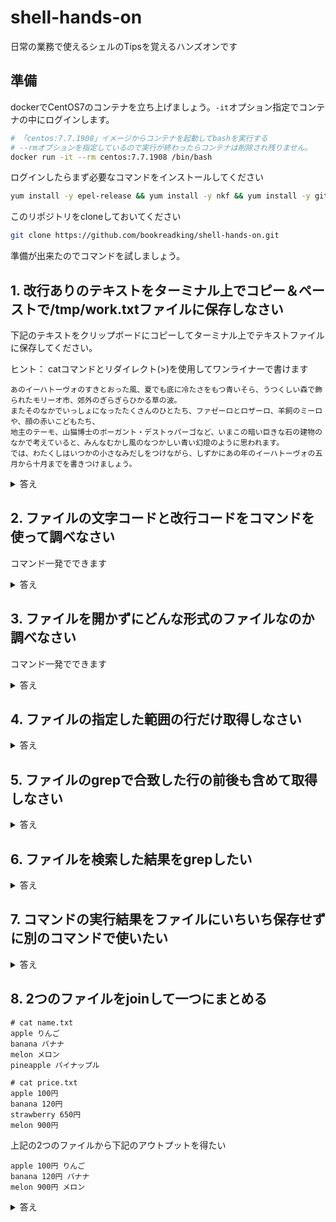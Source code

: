 # shell-hands-on
日常の業務で使えるシェルのTipsを覚えるハンズオンです

## 準備
dockerでCentOS7のコンテナを立ち上げましょう。`-it`オプション指定でコンテナの中にログインします。

```sh
# 「centos:7.7.1908」イメージからコンテナを起動してbashを実行する
# --rmオプションを指定しているので実行が終わったらコンテナは削除され残りません。
docker run -it --rm centos:7.7.1908 /bin/bash
```

ログインしたらまず必要なコマンドをインストールしてください

```sh
yum install -y epel-release && yum install -y nkf && yum install -y git && yum install -y file
```

このリポジトリをcloneしておいてください

```sh
git clone https://github.com/bookreadking/shell-hands-on.git
```

準備が出来たのでコマンドを試しましょう。

## 1. 改行ありのテキストをターミナル上でコピー＆ペーストで/tmp/work.txtファイルに保存しなさい

下記のテキストをクリップボードにコピーしてターミナル上でテキストファイルに保存してください。  

ヒント： catコマンドとリダイレクト(>)を使用してワンライナーで書けます

```
あのイーハトーヴォのすきとおった風、夏でも底に冷たさをもつ青いそら、うつくしい森で飾られたモリーオ市、郊外のぎらぎらひかる草の波。
またそのなかでいっしょになったたくさんのひとたち、ファゼーロとロザーロ、羊飼のミーロや、顔の赤いこどもたち、
地主のテーモ、山猫博士のボーガント・デストゥパーゴなど、いまこの暗い巨きな石の建物のなかで考えていると、みんなむかし風のなつかしい青い幻燈のように思われます。
では、わたくしはいつかの小さなみだしをつけながら、しずかにあの年のイーハトーヴォの五月から十月までを書きつけましょう。
```

<details>
<summary>答え</summary>

`ヒアドキュメント`という書き方で実現できます。

```sh
cat << EOF > /tmp/work.txt
あのイーハトーヴォのすきとおった風、夏でも底に冷たさをもつ青いそら、うつくしい森で飾られたモリーオ市、郊外のぎらぎらひかる草の波。
またそのなかでいっしょになったたくさんのひとたち、ファゼーロとロザーロ、羊飼のミーロや、顔の赤いこどもたち、
地主のテーモ、山猫博士のボーガント・デストゥパーゴなど、いまこの暗い巨きな石の建物のなかで考えていると、みんなむかし風のなつかしい青い幻燈のように思われます。
では、わたくしはいつかの小さなみだしをつけながら、しずかにあの年のイーハトーヴォの五月から十月までを書きつけましょう。
EOF
```

ファイル出力なしに、ヒアドキュメントだけをシンプルに書くとこうなります。
実行してみましょう。

```sh
<<HOGE
創業
令和元年
HOGE
```

`<<HOGE`から次に`HOGE`だけの行が出現するまでの文字列を**標準入力**として扱ってねという意味になりますが、この例ではその標準入力を何にも使ってないので
いきなり終わる感じになります。
最初の例では`EOF`のところが、次の例では`HOGE`なことに気づきましたか？  
これはどこまでがヒアドキュメントの終端かを示す目印でしかなく、どんな文字列でも良いのです。
catに標準入力を渡すと標準出力にそのまま出力することを利用して、それをファイルにリダイレクトすると改行ありでファイルに出力される寸法です。

応用で変数に突っ込むことも可能です。いちいちファイルを用意するのが面倒な場合に使ったりします。

```sh
# $()はバッククォートで囲ってコマンドを実行するのと同じ意味ですが、範囲がわかりやすいのでこちらの方がお勧め
MSG=$(cat<<EOS
hello
world
EOS
)
```

ただ、この例はzshだと改行になりましたが、bashだとhelloとworldの間が半角スペースになります。

より詳しい説明はこちら
https://qiita.com/take4s5i/items/e207cee4fb04385a9952
</details>

## 2. ファイルの文字コードと改行コードをコマンドを使って調べなさい

コマンド一発でできます

<details>
<summary>答え</summary>

```sh
nkf --guess /tmp/work.txt
```

実行すると下記のような出力が得られます
```ts
UTF-8 (LF)
```

`--guess`ファイルの中のバイトの並びを見て自動で判別しようとします。
UTF-8のBOM(0xEF,0xBB,0xBF)がファイルの先頭にあったらUTF-8だな、このバイトの並びが現れたらMS932だな、とかいう感じです。

ちなみに改行コードが混在した場合もちゃんと分かります。

```sh
echo -e "aaaa\nbbbb\r\ncccc"|nkf --guess
ASCII (MIXED NL)
```

</details>

## 3. ファイルを開かずにどんな形式のファイルなのか調べなさい

コマンド一発でできます

<details>
<summary>答え</summary>

```sh
file /tmp/work.txt
```

実行すると下記のような出力が得られます
```
/tmp/work.txt: UTF-8 Unicode text
```

[演習] 色々なファイルを調べてみよう

```sh
# file /dev/tty
/dev/tty: character special

# file /bin/sh
/bin/sh: symbolic link to `bash'

# file /bin/ls
/bin/ls: ELF 64-bit LSB executable, x86-64, version 1 (SYSV), dynamically linked (uses shared libs), for GNU/Linux 2.6.32, BuildID[sha1]=aaf05615b6c91d3cbb076af81aeff531c5d7dfd9, stripped
```

</details>

## 4. ファイルの指定した範囲の行だけ取得しなさい

<details>
<summary>答え</summary>

`sed -n 開始行,終了行p`で実現出来ます。

```
# sed -n 2,3p price.txt
banana 120円
strawberry 650円
```

</details>

## 5. ファイルのgrepで合致した行の前後も含めて取得しなさい

<details>
<summary>答え</summary>

`grep -A 前行数 -B 後行数`で実現出来ます。

```
$ grep freetype -A 2 -B 2 anaconda-post.log
No Match for argument: ethtool
No Match for argument: file
No Match for argument: freetype
No Match for argument: gettext
No Match for argument: gettext-libs
```
</details>

## 6. ファイルを検索した結果をgrepしたい

<details>
<summary>答え</summary>

```sh
$ find /etc -type f|xargs grep --color=auto CentOS
/etc/centos-release:CentOS Linux release 7.7.1908 (Core)
/etc/os-release:NAME="CentOS Linux"
/etc/os-release:PRETTY_NAME="CentOS Linux 7 (Core)"
/etc/os-release:CENTOS_MANTISBT_PROJECT="CentOS-7"
```

xargs自体は受け取った物を引数にコマンドを実行する

`ls | xargs grep あ` は `grep あ work.txt yum.log`のように動くイメージ

</details>

## 7. コマンドの実行結果をファイルにいちいち保存せずに別のコマンドで使いたい

<details>
<summary>答え</summary>

プロセス置換を使って実現可能

```sh
$ diff -y -W 10 <(for i in {1,2,3,4}; do echo $i; done) <(for i in {1,2,4,5}; do echo $i; done)
1	1
2	2
3   <
4	4
    >	5
```

</details>



## 8. 2つのファイルをjoinして一つにまとめる

```
# cat name.txt
apple りんご
banana バナナ
melon メロン
pineapple パイナップル

# cat price.txt
apple 100円
banana 120円
strawberry 650円
melon 900円
```

上記の2つのファイルから下記のアウトプットを得たい

```
apple 100円 りんご
banana 120円 バナナ
melon 900円 メロン
```

<details>
<summary>答え</summary>

デフォルトは１列目の値が合致する行をまとめてくれます。

```sh
# join <(sort price.txt) <(sort name.txt)
apple 100円 りんご
banana 120円 バナナ
melon 900円 メロン
```

</details>
